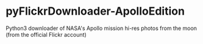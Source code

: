 # pyFlickrDownloader-ApolloEdition
Python3 downloader of NASA's Apollo mission hi-res photos from the moon (from the official Flickr account)
